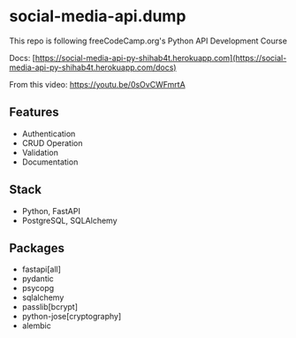 # social-media-api.dump

This repo is following freeCodeCamp.org's Python API Development Course

Docs: [https://social-media-api-py-shihab4t.herokuapp.com](https://social-media-api-py-shihab4t.herokuapp.com/docs)

From this video: https://youtu.be/0sOvCWFmrtA

## Features

-   Authentication
-   CRUD Operation
-   Validation
-   Documentation

## Stack

-   Python, FastAPI
-   PostgreSQL, SQLAlchemy

## Packages

-   fastapi[all]
-   pydantic
-   psycopg
-   sqlalchemy
-   passlib[bcrypt]
-   python-jose[cryptography]
-   alembic
